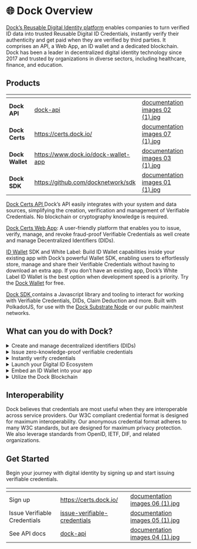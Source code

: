 # 🌐 Dock Overview

[Dock’s Reusable Digital Identity platform](https://www.dock.io/) enables companies to turn verified ID data into trusted Reusable Digital ID Credentials, instantly verify their authenticity and get paid when they are verified by third parties. It comprises an API, a Web App, an ID wallet and a dedicated blockchain. Dock has been a leader in decentralized digital identity technology since 2017 and trusted by organizations in diverse sectors, including healthcare, finance, and education.

## Products

<table data-card-size="large" data-view="cards"><thead><tr><th></th><th data-hidden data-card-target data-type="content-ref"></th><th data-hidden data-card-cover data-type="files"></th></tr></thead><tbody><tr><td><strong>Dock API</strong></td><td><a href="developer-documentation/dock-api/">dock-api</a></td><td><a href=".gitbook/assets/documentation images 02 (1).jpg">documentation images 02 (1).jpg</a></td></tr><tr><td><strong>Dock</strong> <strong>Certs</strong></td><td><a href="https://certs.dock.io/">https://certs.dock.io/</a></td><td><a href=".gitbook/assets/documentation images 07 (1).jpg">documentation images 07 (1).jpg</a></td></tr><tr><td><strong>Dock Wallet</strong></td><td><a href="https://www.dock.io/dock-wallet-app">https://www.dock.io/dock-wallet-app</a></td><td><a href=".gitbook/assets/documentation images 03 (1).jpg">documentation images 03 (1).jpg</a></td></tr><tr><td><strong>Dock SDK</strong></td><td><a href="https://github.com/docknetwork/sdk">https://github.com/docknetwork/sdk</a></td><td><a href=".gitbook/assets/documentation images 01 (1).jpg">documentation images 01 (1).jpg</a></td></tr></tbody></table>

[Dock ​Certs API ](developer-documentation/dock-api/)Dock’s API easily integrates with your system and data sources, simplifying the creation, verification and management of Verifiable Credentials. No blockchain or cryptography knowledge is required.

[Dock Certs Web App](https://certs.dock.io/): A user-friendly platform​ that enables you to issue, verify, manage, and revoke fraud-proof Verifiable Credentials as well create and manage Decentralized Identifiers (DIDs).

[ID Wallet](https://www.dock.io/feature/identity-wallet) SDK and White Label: Build ID Wallet capabilities inside your existing app with Dock’s powerful Wallet SDK, enabling users to effortlessly store, manage and share their Verifiable Credentials without having to download an extra app. If you don’t have an existing app, Dock’s White Label ID Wallet is the best option when development speed is a priority. Try the [Dock Wallet](https://www.dock.io/dock-wallet-app) for free.

[Dock SDK ](https://github.com/docknetwork/sdk)contains a Javascript library and tooling to interact for working with Verifiable Credentials, DIDs, Claim Deduction and more. Built with PolkadotJS, for use with the [Dock Substrate Node](https://github.com/docknetwork/dock-substrate) or our public main/test networks.

## **What can you do with Dock?**

<details>

<summary>Create and manage decentralized identifiers (DIDs)</summary>

Create DIDs on the Dock or Polygon Blockchain using `did:dock` or `did:polygonid` methods or a non-registry based DID using the `did:key` method.

</details>

<details>

<summary>Issue zero-knowledge-proof verifiable credentials</summary>

Issue credentials that are reusable, verifiable and secure against fraud. Protect your users privacy and improve your data minimization practices by issuing zero-knowledge-proof credentials.

</details>

<details>

<summary>Instantly verify credentials</summary>

Create Verification Requests and send Verification QR Codes to your users. They’ll scan them with their Digital ID Wallet app and you’ll receive instant confirmation of the credentials’ authenticity.

</details>

<details>

<summary>Launch your Digital ID Ecosystem</summary>

Dock’s user-friendly web dashboard and API allow you to invite and manage trusted issuers and verifiers. Simplify the process of identifying which issuers and verifiers are trustworthy within a particular ecosystem.

</details>

<details>

<summary>Embed an ID Wallet into your app</summary>

Build ID wallet capabilities inside your existing app with Dock’s powerful Wallet SDK. Users can manage and share their Verifiable Credentials without having to download an extra app.

</details>

<details>

<summary>Utilize the Dock Blockchain</summary>

The Dock blockchain acts as an immutable registry of all credential issuers. This ensures that Verifiable Credentials are always available for verification without ever needing to contact the issuers, and the list of trusted issuers and verifiers is reliable and auditable.

</details>

## Interoperability

Dock believes that credentials are most useful when they are interoperable across service providers. Our W3C compliant credential format is designed for maximum interoperability. Our anonymous credential format adheres to many W3C standards, but are designed for maximum privacy protection. We also leverage standards from OpenID, IETF, DIF, and related organizations.

## Get Started

Begin your journey with digital identity by signing up and start issuing verifiable credentials.

<table data-view="cards"><thead><tr><th></th><th data-hidden data-card-target data-type="content-ref"></th><th data-hidden data-card-cover data-type="files"></th></tr></thead><tbody><tr><td>Sign up</td><td><a href="https://certs.dock.io/">https://certs.dock.io/</a></td><td><a href=".gitbook/assets/documentation images 06 (1).jpg">documentation images 06 (1).jpg</a></td></tr><tr><td>Issue Verifiable Credentials</td><td><a href="dock-certs/issue-verifiable-credentials/">issue-verifiable-credentials</a></td><td><a href=".gitbook/assets/documentation images 05 (1).jpg">documentation images 05 (1).jpg</a></td></tr><tr><td>See API docs</td><td><a href="developer-documentation/dock-api/">dock-api</a></td><td><a href=".gitbook/assets/documentation images 04 (1).jpg">documentation images 04 (1).jpg</a></td></tr></tbody></table>
